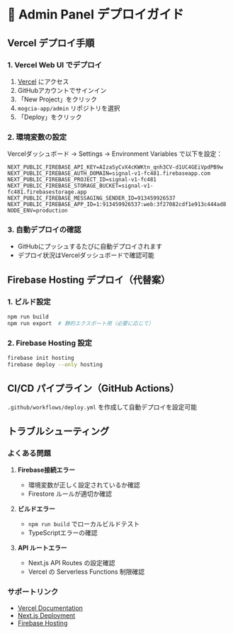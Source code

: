 # 🚀 Admin Panel デプロイガイド

## Vercel デプロイ手順

### 1. Vercel Web UI でデプロイ

1. [Vercel](https://vercel.com) にアクセス
2. GitHubアカウントでサインイン
3. 「New Project」をクリック
4. `mogcia-app/admin` リポジトリを選択
5. 「Deploy」をクリック

### 2. 環境変数の設定

Vercelダッシュボード → Settings → Environment Variables で以下を設定：

```
NEXT_PUBLIC_FIREBASE_API_KEY=AIzaSyCvX4cKWKtn_qnh3CV-d1UC4GEiVpdPB9w
NEXT_PUBLIC_FIREBASE_AUTH_DOMAIN=signal-v1-fc481.firebaseapp.com
NEXT_PUBLIC_FIREBASE_PROJECT_ID=signal-v1-fc481
NEXT_PUBLIC_FIREBASE_STORAGE_BUCKET=signal-v1-fc481.firebasestorage.app
NEXT_PUBLIC_FIREBASE_MESSAGING_SENDER_ID=913459926537
NEXT_PUBLIC_FIREBASE_APP_ID=1:913459926537:web:3f27082cdf1e913c444ad8
NODE_ENV=production
```

### 3. 自動デプロイの確認

- GitHubにプッシュするたびに自動デプロイされます
- デプロイ状況はVercelダッシュボードで確認可能

## Firebase Hosting デプロイ（代替案）

### 1. ビルド設定

```bash
npm run build
npm run export  # 静的エクスポート用（必要に応じて）
```

### 2. Firebase Hosting 設定

```bash
firebase init hosting
firebase deploy --only hosting
```

## CI/CD パイプライン（GitHub Actions）

`.github/workflows/deploy.yml` を作成して自動デプロイを設定可能

## トラブルシューティング

### よくある問題

1. **Firebase接続エラー**
   - 環境変数が正しく設定されているか確認
   - Firestore ルールが適切か確認

2. **ビルドエラー**
   - `npm run build` でローカルビルドテスト
   - TypeScriptエラーの確認

3. **API ルートエラー**
   - Next.js API Routes の設定確認
   - Vercel の Serverless Functions 制限確認

### サポートリンク

- [Vercel Documentation](https://vercel.com/docs)
- [Next.js Deployment](https://nextjs.org/docs/deployment)
- [Firebase Hosting](https://firebase.google.com/docs/hosting)
